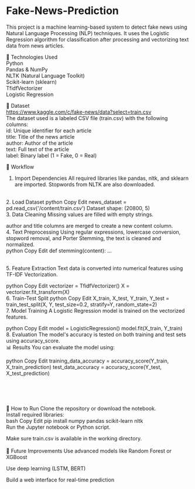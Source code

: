 # Fake-News-Prediction
This project is a machine learning-based system to detect fake news using Natural Language Processing (NLP) techniques. It uses the Logistic Regression algorithm for classification after processing and vectorizing text data from news articles.

🔧 Technologies Used
</br>
Python
</br>
Pandas & NumPy
</br>
NLTK (Natural Language Toolkit)
</br>
Scikit-learn (sklearn)
</br>
TfidfVectorizer
</br>
Logistic Regression
</br>

📁 Dataset
</br>
https://www.kaggle.com/c/fake-news/data?select=train.csv
</br>
The dataset used is a labeled CSV file (train.csv) with the following columns:
</br>
id: Unique identifier for each article</br>
title: Title of the news article</br>
author: Author of the article</br>
text: Full text of the article</br>
label: Binary label (1 = Fake, 0 = Real)</br>

🧠 Workflow
</br>
1. Import Dependencies
All required libraries like pandas, nltk, and sklearn are imported. Stopwords from NLTK are also downloaded.
</br>
2. Load Dataset
python
Copy
Edit
news_dataset = pd.read_csv('/content/train.csv')
Dataset shape: (20800, 5)
</br>
3. Data Cleaning
Missing values are filled with empty strings.

author and title columns are merged to create a new content column.
</br>
4. Text Preprocessing
Using regular expressions, lowercase conversion, stopword removal, and Porter Stemming, the text is cleaned and normalized.
</br>
python
Copy
Edit
def stemming(content):
    ...

</br>
5. Feature Extraction
Text data is converted into numerical features using TF-IDF Vectorization.

python
Copy
Edit
vectorizer = TfidfVectorizer()
X = vectorizer.fit_transform(X)
</br>
6. Train-Test Split
python
Copy
Edit
X_train, X_test, Y_train, Y_test = train_test_split(X, Y, test_size=0.2, stratify=Y, random_state=2)
</br>
7. Model Training
A Logistic Regression model is trained on the vectorized features.

python
Copy
Edit
model = LogisticRegression()
model.fit(X_train, Y_train)
</br>
8. Evaluation
The model's accuracy is tested on both training and test sets using accuracy_score.
</br>
📊 Results
You can evaluate the model using:

python
Copy
Edit
training_data_accuracy = accuracy_score(Y_train, X_train_prediction)
test_data_accuracy = accuracy_score(Y_test, X_test_prediction)

</br></br>


</br>
🚀 How to Run
Clone the repository or download the notebook.
</br>
Install required libraries:
</br>
bash
Copy
Edit
pip install numpy pandas scikit-learn nltk
</br>
Run the Jupyter notebook or Python script.

Make sure train.csv is available in the working directory.
</br>
</br>
📌 Future Improvements
Use advanced models like Random Forest or XGBoost

Use deep learning (LSTM, BERT)

Build a web interface for real-time prediction
